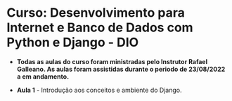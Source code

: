 # Curso: Desenvolvimento para Internet e Banco de Dados com Python e Django - DIO

- **Todas as aulas do curso foram ministradas pelo Instrutor Rafael Galleano. As aulas foram assistidas durante o periodo de 23/08/2022 a em andamento.**

- **Aula 1** - Introdução aos conceitos e ambiente do Django.
